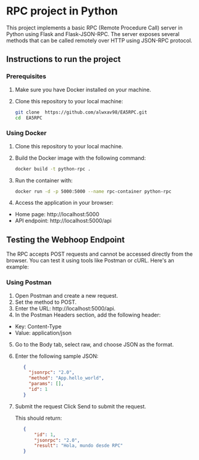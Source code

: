 # RPC project in Python

This project implements a basic RPC (Remote Procedure Call) server in Python using Flask and Flask-JSON-RPC. The server exposes several methods that can be called remotely over HTTP using JSON-RPC protocol.

## Instructions to run the project
### Prerequisites
1. Make sure you have Docker installed on your machine.
2. Clone this repository to your local machine:

   ```bash
   git clone  https://github.com/alwxav98/EA5RPC.git
   cd  EA5RPC
   ```

### Using Docker
1. Clone this repository to your local machine.
2. Build the Docker image with the following command:

   ```bash
   docker build -t python-rpc .
   ```

3. Run the container with:

   ```bash
   docker run -d -p 5000:5000 --name rpc-container python-rpc
   ```
4. Access the application in your browser:
- Home page: http://localhost:5000
- API endpoint: http://localhost:5000/api

## Testing the Webhoop Endpoint
The RPC accepts POST requests and cannot be accessed directly from the browser. You can test it using tools like Postman or cURL. Here's an example:

### Using Postman
1. Open Postman and create a new request.
2. Set the method to POST.
3. Enter the URL: http://localhost:5000/api.
4. In the Postman Headers section, add the following header:
  - Key: Content-Type
  - Value: application/json
5. Go to the Body tab, select raw, and choose JSON as the format.
6. Enter the following sample JSON:

   ```json
      {
        "jsonrpc": "2.0",
        "method": "App.hello_world",
        "params": [],
        "id": 1
      }
      ```
7. Submit the request
   Click Send to submit the request.
   
   This should return:
   
   ```json
      {
          "id": 1,
          "jsonrpc": "2.0",
          "result": "Hola, mundo desde RPC"
      }
      ```
   
